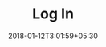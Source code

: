 ---
title: "Log In"
date: 2018-01-12T3:01:59+05:30
draft: false
layout: login2

announcements: true

sideConfig : true

---